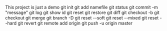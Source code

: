 This project is just a demo
git init
git add namefile
git status
git commit -m "message"
git log
git show id
git reset
git restore
git diff
git checkout -b <branch>
git checkout <branch>
git merge <branch>
git branch -D <branch>
git reset --soft <id> <!-- Đưa về staging area -->
git reset --mixed <id> <!-- Đưa về working directory --> 
git reset --hard <id> <!-- Xóa commit và đưa về commit có id truyền vào --> 
git revert <id> <!-- Đảo ngược những thay đổi của commit -->
git remote add origin <link>
git push -u origin master <!-- Lần đầu push -->